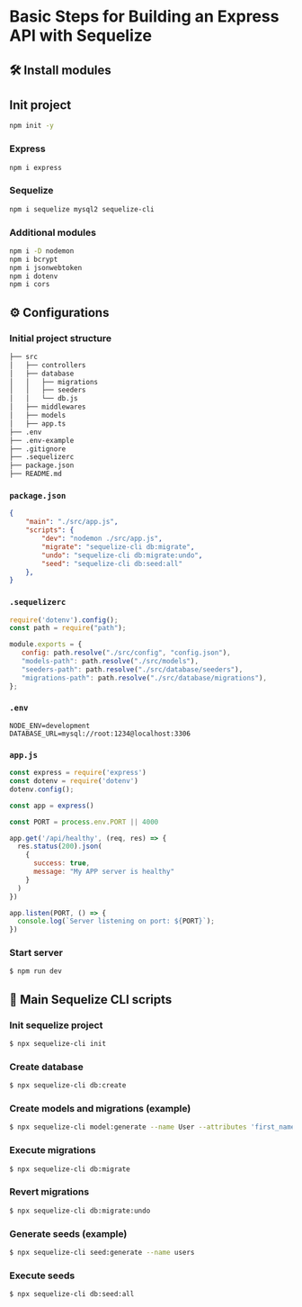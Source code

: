 # Basic Steps for Building an Express API with Sequelize

## 🛠️ Install modules
## Init project
```sh
npm init -y
```

### Express
```sh
npm i express
```


### Sequelize
```sh
npm i sequelize mysql2 sequelize-cli
```

### Additional modules
```sh
npm i -D nodemon
npm i bcrypt
npm i jsonwebtoken
npm i dotenv
npm i cors
```

## ⚙️ Configurations

### Initial project structure
```sh
├── src
│   ├── controllers
│   ├── database
│   │   ├── migrations
│   │   ├── seeders
│   │   └── db.js
│   ├── middlewares
│   ├── models
│   ├── app.ts
├── .env
├── .env-example
├── .gitignore
├── .sequelizerc
├── package.json
├── README.md
```

### `package.json`
```json
{
    "main": "./src/app.js",
    "scripts": {
        "dev": "nodemon ./src/app.js",
        "migrate": "sequelize-cli db:migrate",
        "undo": "sequelize-cli db:migrate:undo",
        "seed": "sequelize-cli db:seed:all"
    },
}
```


### `.sequelizerc`
```js
require('dotenv').config(); 
const path = require("path");

module.exports = {
   config: path.resolve("./src/config", "config.json"),
   "models-path": path.resolve("./src/models"),
   "seeders-path": path.resolve("./src/database/seeders"),
   "migrations-path": path.resolve("./src/database/migrations"),
};
```


### `.env`
```env
NODE_ENV=development
DATABASE_URL=mysql://root:1234@localhost:3306
```

### `app.js` 

```js
const express = require('express')
const dotenv = require('dotenv')
dotenv.config();

const app = express()

const PORT = process.env.PORT || 4000

app.get('/api/healthy', (req, res) => {
  res.status(200).json(
    {
      success: true,
      message: "My APP server is healthy" 
    }
  )
})

app.listen(PORT, () => {
  console.log(`Server listening on port: ${PORT}`);
})
```



### Start server
```sh
$ npm run dev
```

## 📜 Main Sequelize CLI scripts

### Init sequelize project
```sh
$ npx sequelize-cli init
```
### Create database
```sh
$ npx sequelize-cli db:create
```


### Create models and migrations (example)
```sh
$ npx sequelize-cli model:generate --name User --attributes 'first_name:string,last_name:string,email:string,password:string,is_active:boolean,role_id:integer'
```
### Execute migrations
```sh
$ npx sequelize-cli db:migrate
```

### Revert migrations
```sh
$ npx sequelize-cli db:migrate:undo
```

### Generate seeds (example)
```sh
$ npx sequelize-cli seed:generate --name users
```

### Execute seeds
```sh
$ npx sequelize-cli db:seed:all
```